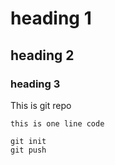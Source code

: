 # heading 1 
## heading 2
###  heading 3

This is git repo

`this is one line code`


```
git init
git push
```